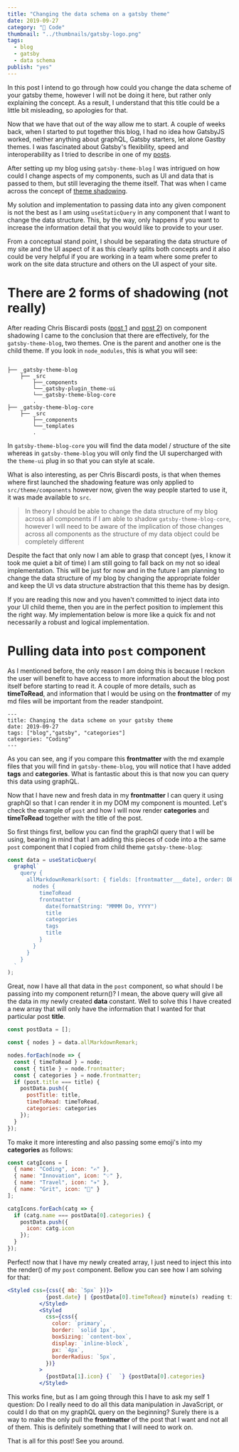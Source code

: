 ```yaml
---
title: "Changing the data schema on a gatsby theme"
date: 2019-09-27
category: "🔮 Code"
thumbnail: "../thumbnails/gatsby-logo.png"
tags:
  - blog
  - gatsby
  - data schema
publish: "yes"
---
```


In this post I intend to go through how could you change the data scheme of your gatsby theme, however I will not be doing it here, but rather only explaining the concept. As a result, I understand that this title could be a little bit misleading, so apologies for that.

Now that we have that out of the way allow me to start. A couple of weeks back, when I started to put together this blog, I had no idea how GatsbyJS worked, neither anything about graphQL, Gatsby starters, let alone Gastby themes. I was fascinated about Gatsby's flexibility, speed and interoperability as I tried to describe in one of my [posts](https://tiagofsanchez.netlify.com/2019-08-22-blogSeries-why-a-blog/).

After setting up my blog using `gatsby-theme-blog` I was intrigued on how could I change aspects of my components, such as UI and data that is passed to them, but still leveraging the theme itself. That was when I came across the concept of [theme shadowing](https://tiagofsanchez.netlify.com/2019-08-23-blogSeries-shadowing-a-gatsby-theme/blogSeries-shadowing-a-gatsby-theme/).

My solution and implementation to passing data into any given component is not the best as I am using `useStaticQuery` in any component that I want to change the data structure. This, by the way, only happens if you want to increase the information detail that you would like to provide to your user.

From a conceptual stand point, I should be separating the data structure of my site and the UI aspect of it as this clearly splits both concepts and it also could be very helpful if you are working in a team where some prefer to work on the site data structure and others on the UI aspect of your site.

# There are 2 forms of shadowing (not really)

After reading Chris Biscardi posts ([post 1](https://www.christopherbiscardi.com/post/component-shadowing-in-gatsby-child-themes/) and [post 2](https://www.gatsbyjs.org/blog/2019-01-29-themes-update-child-theming-and-component-shadowing/)) on component shadowing I came to the conclusion that there are effectively, for the `gatsby-theme-blog`, two themes. One is the parent and another one is the child theme. If you look in `node_modules`, this is what you will see:

```text

├── _gatsby-theme-blog
    ├── _src
        ├──_components
        └──_gatsby-plugin_theme-ui
        └──_gatsby-theme-blog-core
        .
├── _gatsby-theme-blog-core
    ├── _src
        ├──_components
        └──_templates
        .

```

In `gatsby-theme-blog-core` you will find the data model / structure of the site whereas in `gatsby-theme-blog` you will only find the UI supercharged with the `theme-ui` plug in so that you can style at scale.

What is also interesting, as per Chris Biscardi posts, is that when themes where first launched the shadowing feature was only applied to `src/theme/components` however now, given the way people started to use it, it was made available to `src`.

> In theory I should be able to change the data structure of my blog across all components if I am able to shadow `gatsby-theme-blog-core`, however I will need to be aware of the implication of those changes across all components as the structure of my data object could be completely different

Despite the fact that only now I am able to grasp that concept (yes, I know it took me quiet a bit of time) I am still going to fall back on my not so ideal implementation. This will be just for now and in the future I am planning to change the data structure of my blog by changing the appropriate folder and keep the UI vs data structure abstraction that this theme has by design.

If you are reading this now and you haven't committed to inject data into your UI child theme, then you are in the perfect position to implement this the right way. My implementation below is more like a quick fix and not necessarily a robust and logical implementation.

# Pulling data into `post` component

As I mentioned before, the only reason I am doing this is because I reckon the user will benefit to have access to more information about the blog post itself before starting to read it. A couple of more details, such as **timeToRead**, and information that I would be using on the **frontmatter** of my md files will be important from the reader standpoint.

```
---
title: Changing the data scheme on your gatsby theme
date: 2019-09-27
tags: ["blog","gatsby", "categories"]
categories: "Coding"
---

```

As you can see, ang if you compare this **frontmatter** with the md example files that you will find in `gatsby-theme-blog`, you will notice that I have added **tags** and **categories**. What is fantastic about this is that now you can query this data using graphQL.

Now that I have new and fresh data in my **frontmatter** I can query it using graphQl so that I can render it in my DOM my component is mounted. Let's check the example of `post` and how I will now render **categories** and **timeToRead** together with the title of the post.

So first things first, bellow you can find the graphQl query that I will be using, bearing in mind that I am adding this pieces of code into a the same `post` component that I copied from child theme `gatsby-theme-blog`:

```jsx
const data = useStaticQuery(
  graphql`
    query {
      allMarkdownRemark(sort: { fields: [frontmatter___date], order: DESC }) {
        nodes {
          timeToRead
          frontmatter {
            date(formatString: "MMMM Do, YYYY")
            title
            categories
            tags
            title
          }
        }
      }
    }
  `
);
```

Great, now I have all that data in the `post` component, so what should I be passing into my component return()? I mean, the above query will give all the data in my newly created **data** constant. Well to solve this I have created a new array that will only have the information that I wanted for that particular post **title**.

```jsx
const postData = [];

const { nodes } = data.allMarkdownRemark;

nodes.forEach(node => {
  const { timeToRead } = node;
  const { title } = node.frontmatter;
  const { categories } = node.frontmatter;
  if (post.title === title) {
    postData.push({
      postTitle: title,
      timeToRead: timeToRead,
      categories: categories
    });
  }
});
```

To make it more interesting and also passing some emoji's into my **categories** as follows:

```jsx
const catgIcons = [
  { name: "Coding", icon: "✍️" },
  { name: "Innovation", icon: "💡" },
  { name: "Travel", icon: "✈️" },
  { name: "Grit", icon: "🏃‍" }
];

catgIcons.forEach(catg => {
  if (catg.name === postData[0].categories) {
    postData.push({
      icon: catg.icon
    });
  }
});
```

Perfect! now that I have my newly created array, I just need to inject this into the render() of my `post` component. Bellow you can see how I am solving for that:

```jsx
<Styled css={css({ mb: `5px` })}>
            {post.date} | {postData[0].timeToRead} minute(s) reading time
          </Styled>
          <Styled
            css={css({
              color: `primary`,
              border: `solid 1px`,
              boxSizing: `content-box`,
              display: `inline-block`,
              px: `4px`,
              borderRadius: `5px`,
            })}
          >
            {postData[1].icon} {`  `} {postData[0].categories}
          </Styled>
```

This works fine, but as I am going through this I have to ask my self 1 question: Do I really need to do all this data manipulation in JavaScript, or could I do that on my graphQL query on the beginning? Surely there is a way to make the only pull the **frontmatter** of the post that I want and not all of them. This is definitely something that I will need to work on.

That is all for this post! See you around.
